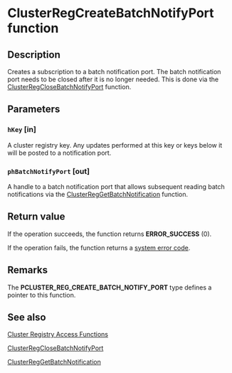 # ClusterRegCreateBatchNotifyPort function

## Description

Creates a subscription to a batch notification port. The batch notification port needs to
be closed after it is no longer needed. This is done via the
[ClusterRegCloseBatchNotifyPort](https://learn.microsoft.com/windows/desktop/api/clusapi/nf-clusapi-clusterregclosebatchnotifyport)
function.

## Parameters

### `hKey` [in]

A cluster registry key. Any updates performed at this key or keys below it will be posted to a notification
port.

### `phBatchNotifyPort` [out]

A handle to a batch notification port that allows subsequent reading batch notifications via the
[ClusterRegGetBatchNotification](https://learn.microsoft.com/previous-versions/windows/desktop/api/clusapi/nf-clusapi-clusterreggetbatchnotification)
function.

## Return value

If the operation succeeds, the function returns **ERROR_SUCCESS** (0).

If the operation fails, the function returns a
[system error code](https://learn.microsoft.com/windows/desktop/Debug/system-error-codes).

## Remarks

The **PCLUSTER_REG_CREATE_BATCH_NOTIFY_PORT** type defines a pointer to this
function.

## See also

[Cluster Registry Access Functions](https://learn.microsoft.com/previous-versions/windows/desktop/mscs/cluster-registry-access-functions)

[ClusterRegCloseBatchNotifyPort](https://learn.microsoft.com/windows/desktop/api/clusapi/nf-clusapi-clusterregclosebatchnotifyport)

[ClusterRegGetBatchNotification](https://learn.microsoft.com/previous-versions/windows/desktop/api/clusapi/nf-clusapi-clusterreggetbatchnotification)
